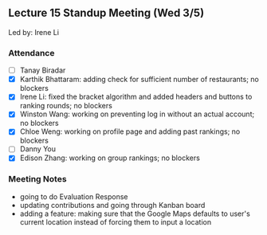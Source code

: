 ## Lecture 15 Standup Meeting (Wed 3/5)
Led by: Irene Li

### Attendance
- [ ] Tanay Biradar
- [X] Karthik Bhattaram: adding check for sufficient number of restaurants; no blockers
- [X] Irene Li: fixed the bracket algorithm and added headers and buttons to ranking rounds; no blockers
- [X] Winston Wang: working on preventing log in without an actual account; no blockers
- [X] Chloe Weng: working on profile page and adding past rankings; no blockers
- [ ] Danny You
- [X] Edison Zhang: working on group rankings; no blockers

### Meeting Notes
- going to do Evaluation Response
- updating contributions and going through Kanban board
- adding a feature: making sure that the Google Maps defaults to user's current location instead of forcing them to input a location
